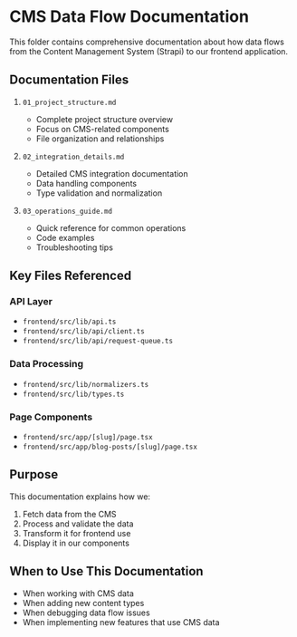 # CMS Data Flow Documentation

This folder contains comprehensive documentation about how data flows from the Content Management System (Strapi) to our frontend application.

## Documentation Files

1. `01_project_structure.md`
   - Complete project structure overview
   - Focus on CMS-related components
   - File organization and relationships

2. `02_integration_details.md`
   - Detailed CMS integration documentation
   - Data handling components
   - Type validation and normalization

3. `03_operations_guide.md`
   - Quick reference for common operations
   - Code examples
   - Troubleshooting tips

## Key Files Referenced

### API Layer
- `frontend/src/lib/api.ts`
- `frontend/src/lib/api/client.ts`
- `frontend/src/lib/api/request-queue.ts`

### Data Processing
- `frontend/src/lib/normalizers.ts`
- `frontend/src/lib/types.ts`

### Page Components
- `frontend/src/app/[slug]/page.tsx`
- `frontend/src/app/blog-posts/[slug]/page.tsx`

## Purpose

This documentation explains how we:
1. Fetch data from the CMS
2. Process and validate the data
3. Transform it for frontend use
4. Display it in our components

## When to Use This Documentation

- When working with CMS data
- When adding new content types
- When debugging data flow issues
- When implementing new features that use CMS data
